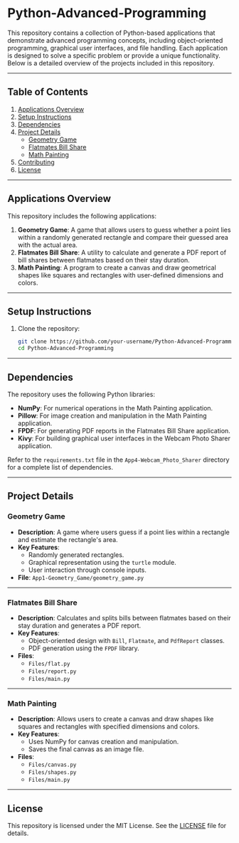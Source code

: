 # Python-Advanced-Programming

This repository contains a collection of Python-based applications that demonstrate advanced programming concepts, including object-oriented programming, graphical user interfaces, and file handling. Each application is designed to solve a specific problem or provide a unique functionality. Below is a detailed overview of the projects included in this repository.

---

## Table of Contents
1. [Applications Overview](#applications-overview)
2. [Setup Instructions](#setup-instructions)
3. [Dependencies](#dependencies)
4. [Project Details](#project-details)
   - [Geometry Game](#geometry-game)
   - [Flatmates Bill Share](#flatmates-bill-share)
   - [Math Painting](#math-painting)
5. [Contributing](#contributing)
6. [License](#license)

---

## Applications Overview

This repository includes the following applications:

1. **Geometry Game**: A game that allows users to guess whether a point lies within a randomly generated rectangle and compare their guessed area with the actual area.
2. **Flatmates Bill Share**: A utility to calculate and generate a PDF report of bill shares between flatmates based on their stay duration.
3. **Math Painting**: A program to create a canvas and draw geometrical shapes like squares and rectangles with user-defined dimensions and colors.

---

## Setup Instructions

1. Clone the repository:
   ```bash
   git clone https://github.com/your-username/Python-Advanced-Programming.git
   cd Python-Advanced-Programming
---

## Dependencies

The repository uses the following Python libraries:

- **NumPy**: For numerical operations in the Math Painting application.
- **Pillow**: For image creation and manipulation in the Math Painting application.
- **FPDF**: For generating PDF reports in the Flatmates Bill Share application.
- **Kivy**: For building graphical user interfaces in the Webcam Photo Sharer application.

Refer to the `requirements.txt` file in the `App4-Webcam_Photo_Sharer` directory for a complete list of dependencies.

---

## Project Details

### Geometry Game
- **Description**: A game where users guess if a point lies within a rectangle and estimate the rectangle's area.
- **Key Features**:
  - Randomly generated rectangles.
  - Graphical representation using the `turtle` module.
  - User interaction through console inputs.
- **File**: `App1-Geometry_Game/geometry_game.py`

---

### Flatmates Bill Share
- **Description**: Calculates and splits bills between flatmates based on their stay duration and generates a PDF report.
- **Key Features**:
  - Object-oriented design with `Bill`, `Flatmate`, and `PdfReport` classes.
  - PDF generation using the `FPDF` library.
- **Files**:
  - `Files/flat.py`
  - `Files/report.py`
  - `Files/main.py`

---

### Math Painting
- **Description**: Allows users to create a canvas and draw shapes like squares and rectangles with specified dimensions and colors.
- **Key Features**:
  - Uses NumPy for canvas creation and manipulation.
  - Saves the final canvas as an image file.
- **Files**:
  - `Files/canvas.py`
  - `Files/shapes.py`
  - `Files/main.py`

---

## License

This repository is licensed under the MIT License. See the [LICENSE](LICENSE) file for details.